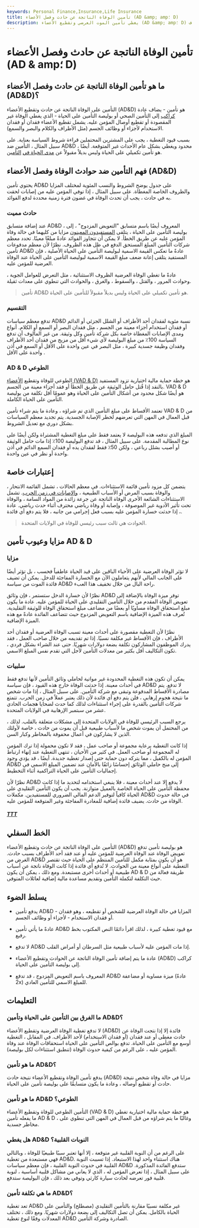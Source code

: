 ```yaml
---
keywords: Personal Finance,Insurance,Life Insurance
title: تأمين الوفاة الناتجة عن حادث وفصل الأعضاء (AD &amp; amp؛ D)
description: يغطي تأمين الموت العرضي وتقطيع الأعضاء (AD &amp; amp؛ D) الوفاة العرضية أو الفقد العرضي لأحد الأطراف.
---
```


# تأمين الوفاة الناتجة عن حادث وفصل الأعضاء (AD & amp؛ D)
## ما هو تأمين الوفاة الناتجة عن حادث وفصل الأعضاء (AD&D)؟

التأمين على الوفاة الناتجة عن حادث وتقطيع الأعضاء (AD&D) هو تأمين - يضاف عادة [كراكب](/rider) إلى التأمين الصحي أو بوليصة التأمين على الحياة - الذي يغطي الوفاة غير المقصودة أو تقطيع أوصال المؤمن عليه. يشمل تقطيع الأعضاء فقدان أو فقدان الاستخدام لأجزاء أو وظائف الجسم (مثل الأطراف والكلام والبصر والسمع).

بسبب قيود التغطية ، يجب على المشترين المحتملين قراءة شروط السياسة بعناية. على سبيل المثال ، التأمين ضد AD&D محدود ويغطي بشكل عام الأحداث غير المتوقعة. أيضًا ، هو تأمين تكميلي على الحياة وليس بديلاً مقبولاً عن [مدى الحياة في](/termlife) [التأمين](/termlife).

## فهم التأمين ضد حوادث الوفاة وفصل الأعضاء (AD&D)

يحتوي تأمين AD&D على جدول يوضح الشروط والنسب المئوية لمختلف المزايا والظروف الخاصة المغطاة. على سبيل المثال ، إذا توفي المؤمن عليه من إصابات لحقت به في حادث ، يجب أن تحدث الوفاة في غضون فترة زمنية محددة لدفع الفوائد.

### حادث مميت

عند إضافة متسابق AD&D ، المعروف أيضًا باسم متسابق "التعويض المزدوج" ، إلى بوليصة التأمين على الحياة ، يتلقى [المستفيدون المعينون](/beneficiary) مزايا من كليهما في حالة وفاة المؤمن عليه عن طريق الخطأ. لا يمكن أن تتجاوز الفوائد عادةً مبلغًا معينًا. تحدد معظم شركات التأمين المبلغ المستحق الدفع في ظل هذه الظروف. نظرًا لأن معظم مدفوعات تأمين AD&D عادةً ما تعكس القيمة الاسمية لبوليصة التأمين على الحياة الأصلية ، فإن المستفيد يتلقى إعانة ضعف مبلغ القيمة الاسمية لبوليصة التأمين على الحياة عند الوفاة العرضية للمؤمن عليه.

عادةً ما تغطي الوفاة العرضية الظروف الاستثنائية ، مثل التعرض للعوامل الجوية ، وحوادث المرور ، والقتل ، والسقوط ، والغرق ، والحوادث التي تنطوي على معدات ثقيلة.

> تأمين AD&D هو تأمين تكميلي على الحياة وليس بديلاً مقبولاً للتأمين على الحياة.

>

### التقسيم

تدفع معظم سياسات AD&D نسبة مئوية لفقدان أحد الأطراف أو الشلل الجزئي أو الدائم أو فقدان استخدام أجزاء معينة من الجسم ، مثل فقدان البصر أو السمع أو الكلام. أنواع ومدى الإصابات المغطاة خاصة بكل شركة تأمين وكل وثيقة. من غير المألوف أن تدفع السياسة 100٪ من مبلغ البوليصة لأي شيء أقل من مزيج من فقدان أحد الأطراف وفقدان وظيفة جسدية كبيرة ، مثل البصر في عين واحدة على الأقل أو السمع في أذن واحدة على الأقل .

### AD & D الطوعي

الطوعي للوفاة وتقطيع [الأعضاء (VAD & D)](/voluntary-accidental-death-and-dismemberment-insurance-vadd) هو خطة حماية مالية اختيارية تزود المستفيد بالنقد إذا قُتل حامل الوثيقة عن طريق الخطأ أو فقد أجزاء معينة من الجسم. VAD & D هو أيضًا شكل محدود من أشكال التأمين على الحياة وهو عمومًا أقل تكلفة من بوليصة التأمين على الحياة الكاملة.

تعتمد الأقساط على مبلغ التأمين الذي تم شراؤه ، وعادة ما يتم شراء تأمين VAD & D من قبل العمال في المهن التي تعرضهم لخطر الإصابة الجسدية. يتم تجديد معظم السياسات بشكل دوري مع تعديل الشروط.

المبلغ الذي تدفعه هذه البوليصة لا يعتمد فقط على مبلغ التغطية المشتراة ولكن أيضًا على نوع المطالبة المقدمة. على سبيل المثال ، قد تدفع البوليصة 100٪ إذا مات حامل الوثيقة أو أصيب بشلل رباعي ، ولكن 50٪ فقط لفقدان يده أو فقدان السمع الدائم في أذن واحدة أو نظر في عين واحدة.

## إعتبارات خاصة

يتضمن كل مزود تأمين قائمة الاستثناءات. في معظم الحالات ، تشمل القائمة الانتحار ، والوفاة بسبب المرض أو الأسباب الطبيعية ، [والإصابات في زمن الحرب](/war-exclusion-clause). تشمل الاستثناءات الشائعة الأخرى الوفاة الناتجة عن جرعة زائدة من المواد السامة ، والوفاة تحت تأثير الأدوية غير الموصوفة ، وإصابة أو وفاة رياضي محترف أثناء حدث رياضي. عادة ، إذا حدثت خسارة المؤمن عليه بسبب فعل إجرامي من جانبه ، فلا يتم دفع أي فائدة.

> الحوادث هي ثالث سبب رئيسي للوفاة في الولايات المتحدة.

>

## مزايا وعيوب تأمين AD & D

### مزايا

لا تؤثر الوفاة العرضية على الأحباء الباقين على قيد الحياة عاطفياً فحسب ، بل تؤثر أيضًا على الجانب المالي لأنهم يتعاملون الآن مع الخسارة المفاجئة للدخل. يمكن أن تضيف فائدة الموت من سياسة AD&D راحة البال من خلال تخفيف هذا العبء.

نظرًا لأن خسارة الدخل ستستمر ، فإن وثائق AD&D توفر ميزة الوفاة بالإضافة إلى تعويض الوفاة المقدم من خلال التأمين التقليدي على الحياة للمؤمن عليه. عادة ما يكون مبلغ استحقاق الوفاة مساويًا أو بعضًا من مضاعف مبلغ استحقاق الوفاة للوثيقة التقليدية. تُعرف هذه الميزة الإضافية باسم التعويض المزدوج حيث تتضاعف الفائدة عادةً مع هذه الميزة الإضافية.

نظرًا لأن التغطية مقصورة على أحداث معينة تسبب الوفاة العرضية أو فقدان أحد الأطراف ، فإن الأقساط غير مكلفة نسبيًا. إذا تم تقديمه من خلال صاحب العمل ، فقد يدرك الموظفون المشاركون تكلفة بضعة دولارات شهريًا. حتى عند الشراء بشكل فردي ، تكون التكاليف أقل بكثير من معدلات التأمين لأجل التي تقدم نفس المبلغ الاسمي.

### سلبيات

يمكن أن تكون هذه التغطية المحدودة غير مواتية لحاملي وثائق التأمين لأنها تدفع فقط في أحداث معينة. إذا حدثت الوفاة خارج هذه القيود ، فإن سياسة AD&D لا تدفع. يتم مصادرة الأقساط المدفوعة وتبقى مع شركة التأمين. على سبيل المثال ، إذا مات شخص ما نتيجة هجوم إرهابي ، فلن يتم دفع أي فائدة لأن ذلك يعتبر عملاً في زمن الحرب. تتمتع شركات التأمين بالقدرة على إجراء استثناءات لذلك كما حدث لضحايا هجمات الحادي عشر من سبتمبر الإرهابية في الولايات المتحدة.

يرجع السبب الرئيسي للوفاة في الولايات المتحدة إلى مشكلات متعلقة بالقلب. لذلك ، من المحتمل أن يموت شخص ما لأسباب طبيعية قبل أن يموت من حادث ، خاصة لأولئك الذين لا يشاركون في أعمال محفوفة بالمخاطر وكبار السن.

إذا كانت التغطية برعاية مجموعة أو صاحب عمل ، فقد لا تكون محمولة إذا ترك المؤمن له المجموعة أو صاحب العمل. في كثير من الأحيان ، تنتهي التغطية عند إنهاء ارتباط المؤمن له بالكفيل ، مما يتركه دون حماية حتى إصدار تغطية جديدة. أيضًا ، قد يؤدي وجود AD&D إلى منح حاملي الوثائق إحساسًا زائفًا بالأمان عند تضمين المبلغ الاسمي في إجماليات التأمين على الحياة التراكمية أثناء التخطيط.

نظرًا لأن AD&D لا يدفع إلا عند أحداث معينة ، فلا ينبغي استخدامه لتحديد ما إذا كانت محفظة التأمين على الحياة الخاصة بالعميل متوازنة. يجب أن يكون التأمين التقليدي على الحياة كافياً لتوفير الدعم المالي الضروري للمستفيدين. مكملات AD&D في حالة حدوث الوفاة من حادث. يضيف فائدة إضافية للمغادرة المفاجئة وغير المتوقعة للمؤمن عليه.

<h5> <a href=""> TTT </a> </h5>

## الخط السفلي

التأمين على الوفاة الناتجة عن حادث وتقطيع الأعضاء (AD&D) هو بوليصة تأمين تدفع تعويض الوفاة عند الوفاة العرضية للمؤمن عليه أو عند فقد أحد الأطراف بسبب حادث. الغرض من AD&D هو أن يكون بمثابة مكمل للتأمين المنتظم على الحياة حيث تقتصر التغطية على أنواع معينة من الحوادث. لا تُدفع أي فائدة إذا كانت الوفاة ناتجة عن أسباب طبيعية أو أحداث أخرى مستبعدة. ومع ذلك ، يمكن أن يكون AD & D طريقة فعالة من حيث التكلفة لتكملة التأمين وتقديم مساعدة مالية إضافية لعائلات المتوفى.

## يسلط الضوء

- يدفع تأمين AD&D المزايا في حالة الوفاة العرضية للشخص أو تقطيعه ، وهو فقدان - أو فقدان الاستخدام - لأجزاء أو وظائف الجسم.

- عادةً ما يأتي تأمين AD&D مع قيود تغطية كبيرة ، لذلك اقرأ دائمًا النص المكتوب بخط رفيع.

- لا تدفع AD&D إذا مات المؤمن عليه لأسباب طبيعية مثل السرطان أو أمراض القلب.

- عادة ما يتم إضافة تأمين الوفاة الناتجة عن الحوادث وتقطيع الأعضاء (AD&D) كراكب إلى بوليصة التأمين على الحياة.

- المعروف باسم التعويض المزدوج ، قد تدفع AD&D ميزة مساوية أو مضاعفة (عادةً 2x) للمبلغ الاسمي للتأمين العادي.

## التعليمات

### ما الفرق بين التأمين على الحياة وتأمين AD&D؟

لا تدفع تغطية الوفاة العرضية وتقطيع الأعضاء (AD&D) فائدة إلا إذا نتجت الوفاة عن حادث مغطى أو عند فقدان (أو فقدان الاستخدام) لأحد الأطراف. في المقابل ، التغطية أوسع مع التأمين على الحياة. تدفع بوالص التأمين على الحياة استحقاقات الوفاة عند وفاة المؤمن عليه ، على الرغم من كيفية حدوث الوفاة (تنطبق استثناءات لكل بوليصة).

### ما هو تأمين AD&D؟

يدفع تأمين الوفاة وتقطيع الأعضاء نتيجة حادث (AD&D) مزايا في حالة وفاة شخص نتيجة حادث أو تقطيع أوصاله ، وعادة ما يكون متسابقًا على بوليصة تأمين على الحياة.

### ما هو تأمين AD&D الطوعي؟

التأمين الطوعي للوفاة وتقطيع الأعضاء (VAD & D) هو خطة حماية مالية اختيارية تغطي ما يفعله تأمين AD & D ، وغالبًا ما يتم شراؤه من قبل العمال في المهن التي تنطوي على مخاطر جسدية.

### هل يغطي AD&D النوبات القلبية؟

على الرغم من أن النوبة القلبية غير متوقعة ، إلا أنها تعتبر سببًا طبيعيًا للوفاة ، وبالتالي فهي مستبعدة من تغطية AD&D. هناك استثناء واحد لهذا الاستبعاد. إذا تسببت النوبة القلبية في حدوث النوبة القلبية ، فإن معظم سياسات AD&D ستدفع الفائدة المذكورة. على سبيل المثال ، إذا تعرض المؤمن له ، الذي لا يعاني من مشاكل قلبية أساسية ، لنوبة قلبية فور تعرضه لحادث سيارة كارثي وتوفي بعد ذلك ، فإن البوليصة ستدفع.

### ما هي تكلفة تأمين AD&D؟

تعد تغطية AD&D غير مكلفة نسبيًا مقارنة بالتأمين التقليدي (مصطلح) والتأمين على الحياة بالكامل. يمكن أن تصل التكاليف إلى بضعة دولارات شهريًا. ومع ذلك ، تختلف المعدلات وفقًا لنوع تغطية AD&D الصادرة وشركة التأمين.

